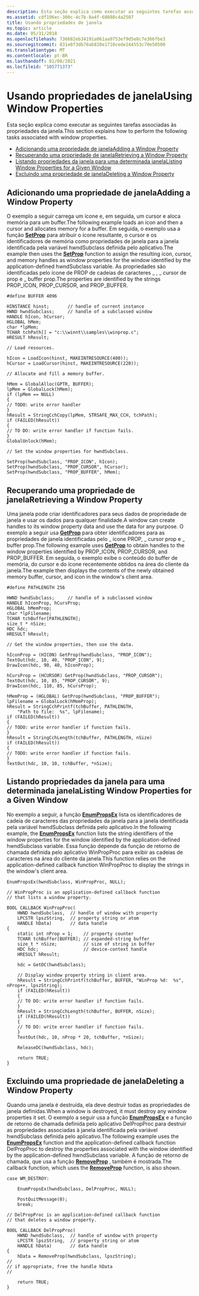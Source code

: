 ```yaml
---
description: Esta seção explica como executar as seguintes tarefas associadas às propriedades da janela.
ms.assetid: cdf196ec-300c-4c7b-8a4f-68088c4a2507
title: Usando propriedades de janela
ms.topic: article
ms.date: 05/31/2018
ms.openlocfilehash: 736682eb34191a061aa9753ef9d5e8c7e366fbe3
ms.sourcegitcommit: 831e8f3db78ab820e1710cede244553c70e50500
ms.translationtype: MT
ms.contentlocale: pt-BR
ms.lasthandoff: 01/08/2021
ms.locfileid: "105771373"
---
```

# <a name="using-window-properties"></a><span data-ttu-id="9b31b-103">Usando propriedades de janela</span><span class="sxs-lookup"><span data-stu-id="9b31b-103">Using Window Properties</span></span>

<span data-ttu-id="9b31b-104">Esta seção explica como executar as seguintes tarefas associadas às propriedades da janela.</span><span class="sxs-lookup"><span data-stu-id="9b31b-104">This section explains how to perform the following tasks associated with window properties.</span></span>

-   [<span data-ttu-id="9b31b-105">Adicionando uma propriedade de janela</span><span class="sxs-lookup"><span data-stu-id="9b31b-105">Adding a Window Property</span></span>](#adding-a-window-property)
-   [<span data-ttu-id="9b31b-106">Recuperando uma propriedade de janela</span><span class="sxs-lookup"><span data-stu-id="9b31b-106">Retrieving a Window Property</span></span>](#retrieving-a-window-property)
-   [<span data-ttu-id="9b31b-107">Listando propriedades da janela para uma determinada janela</span><span class="sxs-lookup"><span data-stu-id="9b31b-107">Listing Window Properties for a Given Window</span></span>](#listing-window-properties-for-a-given-window)
-   [<span data-ttu-id="9b31b-108">Excluindo uma propriedade de janela</span><span class="sxs-lookup"><span data-stu-id="9b31b-108">Deleting a Window Property</span></span>](#deleting-a-window-property)

## <a name="adding-a-window-property"></a><span data-ttu-id="9b31b-109">Adicionando uma propriedade de janela</span><span class="sxs-lookup"><span data-stu-id="9b31b-109">Adding a Window Property</span></span>

<span data-ttu-id="9b31b-110">O exemplo a seguir carrega um ícone e, em seguida, um cursor e aloca memória para um buffer.</span><span class="sxs-lookup"><span data-stu-id="9b31b-110">The following example loads an icon and then a cursor and allocates memory for a buffer.</span></span> <span data-ttu-id="9b31b-111">Em seguida, o exemplo usa a função [**SetProp**](/windows/win32/api/winuser/nf-winuser-setpropa) para atribuir o ícone resultante, o cursor e os identificadores de memória como propriedades de janela para a janela identificada pela variável hwndSubclass definida pelo aplicativo.</span><span class="sxs-lookup"><span data-stu-id="9b31b-111">The example then uses the [**SetProp**](/windows/win32/api/winuser/nf-winuser-setpropa) function to assign the resulting icon, cursor, and memory handles as window properties for the window identified by the application-defined hwndSubclass variable.</span></span> <span data-ttu-id="9b31b-112">As propriedades são identificadas pelo ícone de PROP de cadeias de caracteres \_ , \_ cursor de prop e \_ buffer prop.</span><span class="sxs-lookup"><span data-stu-id="9b31b-112">The properties are identified by the strings PROP\_ICON, PROP\_CURSOR, and PROP\_BUFFER.</span></span>


```
#define BUFFER 4096 
 
HINSTANCE hinst;       // handle of current instance 
HWND hwndSubclass;     // handle of a subclassed window 
HANDLE hIcon, hCursor; 
HGLOBAL hMem; 
char *lpMem; 
TCHAR tchPath[] = "c:\\winnt\\samples\\winprop.c";
HRESULT hResult; 
 
// Load resources. 
 
hIcon = LoadIcon(hinst, MAKEINTRESOURCE(400)); 
hCursor = LoadCursor(hinst, MAKEINTRESOURCE(220)); 
 
// Allocate and fill a memory buffer. 
 
hMem = GlobalAlloc(GPTR, BUFFER); 
lpMem = GlobalLock(hMem);
if (lpMem == NULL)
{
// TODO: write error handler
}
hResult = StringCchCopy(lpMem, STRSAFE_MAX_CCH, tchPath);
if (FAILED(hResult))
{
// TO DO: write error handler if function fails.
} 
GlobalUnlock(hMem); 
 
// Set the window properties for hwndSubclass. 
 
SetProp(hwndSubclass, "PROP_ICON", hIcon); 
SetProp(hwndSubclass, "PROP_CURSOR", hCursor); 
SetProp(hwndSubclass, "PROP_BUFFER", hMem); 
```



## <a name="retrieving-a-window-property"></a><span data-ttu-id="9b31b-113">Recuperando uma propriedade de janela</span><span class="sxs-lookup"><span data-stu-id="9b31b-113">Retrieving a Window Property</span></span>

<span data-ttu-id="9b31b-114">Uma janela pode criar identificadores para seus dados de propriedade de janela e usar os dados para qualquer finalidade.</span><span class="sxs-lookup"><span data-stu-id="9b31b-114">A window can create handles to its window property data and use the data for any purpose.</span></span> <span data-ttu-id="9b31b-115">O exemplo a seguir usa [**GetProp**](/windows/win32/api/winuser/nf-winuser-getpropa) para obter identificadores para as propriedades de janela identificadas pelo \_ ícone PROP, \_ cursor prop e \_ buffer prop.</span><span class="sxs-lookup"><span data-stu-id="9b31b-115">The following example uses [**GetProp**](/windows/win32/api/winuser/nf-winuser-getpropa) to obtain handles to the window properties identified by PROP\_ICON, PROP\_CURSOR, and PROP\_BUFFER.</span></span> <span data-ttu-id="9b31b-116">Em seguida, o exemplo exibe o conteúdo do buffer de memória, do cursor e do ícone recentemente obtidos na área do cliente da janela.</span><span class="sxs-lookup"><span data-stu-id="9b31b-116">The example then displays the contents of the newly obtained memory buffer, cursor, and icon in the window's client area.</span></span>


```
#define PATHLENGTH 256 
 
HWND hwndSubclass;     // handle of a subclassed window 
HANDLE hIconProp, hCursProp; 
HGLOBAL hMemProp; 
char *lpFilename; 
TCHAR tchBuffer[PATHLENGTH]; 
size_t * nSize; 
HDC hdc;
HRESULT hResult; 
 
// Get the window properties, then use the data. 
 
hIconProp = (HICON) GetProp(hwndSubclass, "PROP_ICON"); 
TextOut(hdc, 10, 40, "PROP_ICON", 9); 
DrawIcon(hdc, 90, 40, hIconProp); 
 
hCursProp = (HCURSOR) GetProp(hwndSubclass, "PROP_CURSOR"); 
TextOut(hdc, 10, 85, "PROP_CURSOR", 9); 
DrawIcon(hdc, 110, 85, hCursProp); 
 
hMemProp = (HGLOBAL) GetProp(hwndSubclass, "PROP_BUFFER"); 
lpFilename = GlobalLock(hMemProp);
hResult = StringCchPrintf(tchBuffer, PATHLENGTH, 
    "Path to file:  %s", lpFilename);
if (FAILED(hResult))
{
// TODO: write error handler if function fails.
}
hResult = StringCchLength(tchBuffer, PATHLENGTH, nSize)
if (FAILED(hResult))
{
// TODO: write error handler if function fails.
}
TextOut(hdc, 10, 10, tchBuffer, *nSize); 
```



## <a name="listing-window-properties-for-a-given-window"></a><span data-ttu-id="9b31b-117">Listando propriedades da janela para uma determinada janela</span><span class="sxs-lookup"><span data-stu-id="9b31b-117">Listing Window Properties for a Given Window</span></span>

<span data-ttu-id="9b31b-118">No exemplo a seguir, a função [**EnumPropsEx**](/windows/win32/api/winuser/nf-winuser-enumpropsexa) lista os identificadores de cadeia de caracteres das propriedades da janela para a janela identificada pela variável hwndSubclass definida pelo aplicativo.</span><span class="sxs-lookup"><span data-stu-id="9b31b-118">In the following example, the [**EnumPropsEx**](/windows/win32/api/winuser/nf-winuser-enumpropsexa) function lists the string identifiers of the window properties for the window identified by the application-defined hwndSubclass variable.</span></span> <span data-ttu-id="9b31b-119">Essa função depende da função de retorno de chamada definida pelo aplicativo WinPropProc para exibir as cadeias de caracteres na área do cliente da janela.</span><span class="sxs-lookup"><span data-stu-id="9b31b-119">This function relies on the application-defined callback function WinPropProc to display the strings in the window's client area.</span></span>


```
EnumPropsEx(hwndSubclass, WinPropProc, NULL); 
 
// WinPropProc is an application-defined callback function 
// that lists a window property. 
 
BOOL CALLBACK WinPropProc( 
    HWND hwndSubclass,  // handle of window with property 
    LPCSTR lpszString,  // property string or atom 
    HANDLE hData)       // data handle 
{ 
    static int nProp = 1;    // property counter 
    TCHAR tchBuffer[BUFFER]; // expanded-string buffer 
    size_t * nSize;          // size of string in buffer 
    HDC hdc;                 // device-context handle
    HRESULT hResult; 
 
    hdc = GetDC(hwndSubclass); 
 
    // Display window property string in client area.
    hResult = StringCchPrintf(tchBuffer, BUFFER, "WinProp %d:  %s", nProp++, lpszString);
    if (FAILED(hResult))
    {
    // TO DO: write error handler if function fails.
    }
    hResult = StringCchLength(tchBuffer, BUFFER, nSize);
    if (FAILED(hResult))
    {
    // TO DO: write error handler if function fails.
    } 
    TextOut(hdc, 10, nProp * 20, tchBuffer, *nSize); 
 
    ReleaseDC(hwndSubclass, hdc); 
 
    return TRUE; 
} 
```



## <a name="deleting-a-window-property"></a><span data-ttu-id="9b31b-120">Excluindo uma propriedade de janela</span><span class="sxs-lookup"><span data-stu-id="9b31b-120">Deleting a Window Property</span></span>

<span data-ttu-id="9b31b-121">Quando uma janela é destruída, ela deve destruir todas as propriedades de janela definidas.</span><span class="sxs-lookup"><span data-stu-id="9b31b-121">When a window is destroyed, it must destroy any window properties it set.</span></span> <span data-ttu-id="9b31b-122">O exemplo a seguir usa a função [**EnumPropsEx**](/windows/win32/api/winuser/nf-winuser-enumpropsexa) e a função de retorno de chamada definida pelo aplicativo DelPropProc para destruir as propriedades associadas à janela identificada pela variável hwndSubclass definida pelo aplicativo.</span><span class="sxs-lookup"><span data-stu-id="9b31b-122">The following example uses the [**EnumPropsEx**](/windows/win32/api/winuser/nf-winuser-enumpropsexa) function and the application-defined callback function DelPropProc to destroy the properties associated with the window identified by the application-defined hwndSubclass variable.</span></span> <span data-ttu-id="9b31b-123">A função de retorno de chamada, que usa a função [**RemoveProp**](/windows/win32/api/winuser/nf-winuser-removepropa) , também é mostrada.</span><span class="sxs-lookup"><span data-stu-id="9b31b-123">The callback function, which uses the [**RemoveProp**](/windows/win32/api/winuser/nf-winuser-removepropa) function, is also shown.</span></span>


```
case WM_DESTROY: 
 
    EnumPropsEx(hwndSubclass, DelPropProc, NULL); 
 
    PostQuitMessage(0); 
    break; 
 
// DelPropProc is an application-defined callback function 
// that deletes a window property. 
 
BOOL CALLBACK DelPropProc( 
    HWND hwndSubclass,  // handle of window with property 
    LPCSTR lpszString,  // property string or atom 
    HANDLE hData)       // data handle 
{ 
    hData = RemoveProp(hwndSubclass, lpszString); 
//
// if appropriate, free the handle hData
//
 
    return TRUE; 
}
```



 

 
